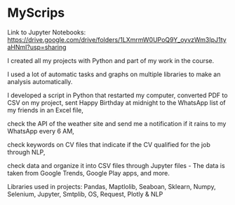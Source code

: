 # MyScrips

Link to Jupyter Notebooks:
https://drive.google.com/drive/folders/1LXmrmW0UPoQ9Y_oyvzWm3IpJ1tyaHNml?usp=sharing

I created all my projects with Python and part of my work in the course.

I used a lot of automatic tasks and graphs on multiple libraries to make an analysis automatically.

I developed a script in Python that restarted my computer, converted PDF to CSV on my project, sent Happy Birthday at midnight to the WhatsApp list of my friends in an Excel file,

check the API of the weather site and send me a notification if it rains to my WhatsApp every 6 AM, 

check keywords on CV files that indicate if the CV qualified for the job through NLP,

check data and organize it into CSV files through Jupyter files - The data is taken from Google Trends, Google Play apps, and more.

Libraries used in projects:
Pandas, Maptlolib, Seaboan, Sklearn, Numpy, Selenium, Jupyter, Smtplib, OS, Request, Plotly & NLP

